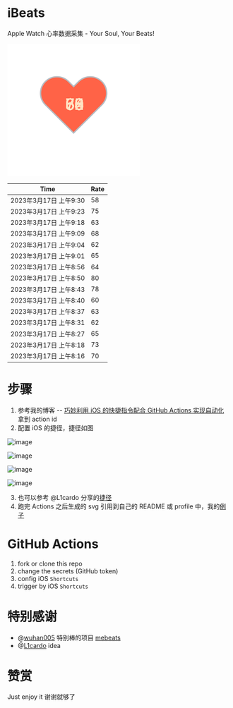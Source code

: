 # iBeats
Apple Watch 心率数据采集 - Your Soul, Your Beats!

![](./files/heart.svg)

<!--START_SECTION:my_heart_rate-->
| Time | Rate | 
 | ---- | ---- | 
| 2023年3月17日 上午9:30 | 58 |
| 2023年3月17日 上午9:23 | 75 |
| 2023年3月17日 上午9:18 | 63 |
| 2023年3月17日 上午9:09 | 68 |
| 2023年3月17日 上午9:04 | 62 |
| 2023年3月17日 上午9:01 | 65 |
| 2023年3月17日 上午8:56 | 64 |
| 2023年3月17日 上午8:50 | 80 |
| 2023年3月17日 上午8:43 | 78 |
| 2023年3月17日 上午8:40 | 60 |
| 2023年3月17日 上午8:37 | 63 |
| 2023年3月17日 上午8:31 | 62 |
| 2023年3月17日 上午8:27 | 65 |
| 2023年3月17日 上午8:18 | 73 |
| 2023年3月17日 上午8:16 | 70 |

<!--END_SECTION:my_heart_rate-->

# 步骤
1. 参考我的博客 -- [巧妙利用 iOS 的快捷指令配合 GitHub Actions 实现自动化](https://github.com/yihong0618/gitblog/issues/198) 拿到 action id
2. 配置 iOS 的捷径，捷径如图

![image](https://user-images.githubusercontent.com/15976103/122154218-0db0b480-ce97-11eb-93bb-5aec07c558dc.png)

![image](https://user-images.githubusercontent.com/15976103/122154236-186b4980-ce97-11eb-8e4b-70551a0391ae.png)

![image](https://user-images.githubusercontent.com/15976103/122154268-2d47dd00-ce97-11eb-902e-3acf292265a9.png)

![image](https://user-images.githubusercontent.com/15976103/122174055-fa144680-ceb4-11eb-9be2-3eb83cd516f7.png)

3. 也可以参考 @L1cardo 分享的[捷径](https://www.icloud.com/shortcuts/6ab6047b459c41ad822ad6b94b1c03d4)
4. 跑完 Actions 之后生成的 svg 引用到自己的 README 或 profile 中，我的[例子](https://github.com/yihong0618) 

# GitHub Actions

1. fork or clone this repo
2. change the secrets (GitHub token)
3. config iOS `Shortcuts` 
4. trigger by iOS `Shortcuts`

# 特别感谢
- @[wuhan005](https://github.com/wuhan005) 特别棒的项目 [mebeats](https://github.com/wuhan005/mebeats)
- @[L1cardo](https://github.com/L1cardo) idea

# 赞赏
Just enjoy it
谢谢就够了
